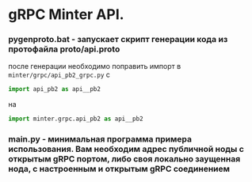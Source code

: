 # gRPC Minter API.

### pygenproto.bat - запускает скрипт генерации кода из протофайла proto/api.proto

после генерации необходимо поправить импорт в ```minter/grpc/api_pb2_grpc.py``` с 
```python
import api_pb2 as api__pb2
```
на 
```python
import minter.grpc.api_pb2 as api__pb2
```

### main.py - минимальная программа примера использования. Вам необходим адрес публичной ноды с открытым gRPC портом, либо своя локально заущенная нода, с настроенным и открытым gRPC соединением
